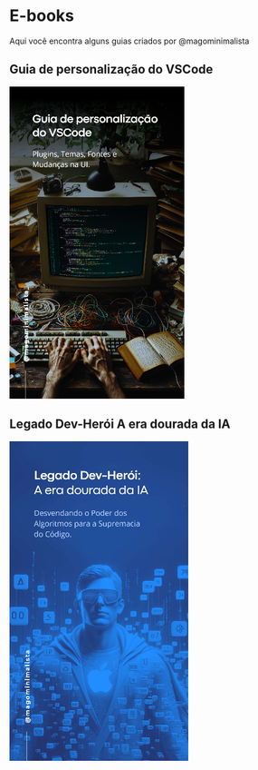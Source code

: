 # E-books

Aqui você encontra alguns guias criados por @magominimalista

## Guia de personalização do VSCode

![Guia de personalização do VSCode](assets/002.png)

## Legado Dev-Herói A era dourada da IA

![Guia de personalização do VSCode](assets/001.png)
